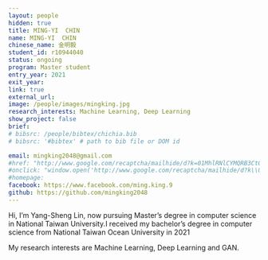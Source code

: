 ```yaml
---
layout: people
hidden: true
title: MING-YI  CHIN
name: MING-YI  CHIN
chinese_name: 金明毅
student_id: r10944040
status: ongoing
program: Master student
entry_year: 2021
exit_year:
link: true
external_url:
image: /people/images/mingking.jpg
research_interests: Machine Learning, Deep Learning
show_project: false
brief: 
# bibsrc: /people/bibtex/chichia.bib
# bibsrc: '#bibtex' # path to bib file or DOM id 

email: mingking2048@gmail.com
#href: "http://www.google.com/recaptcha/mailhide/d?k=01MhlRNlCYMQRB3CtGk9pPWQ==&amp;c=Seat9oiuZshm6ibK_MUDZilOr7fBybQahRY7P83oUwM="
#onclick: "window.open('http://www.google.com/recaptcha/mailhide/d?k\\07501MhlRNlCYMQRB3CtGk9pPWQ\\75\\75\\46c\\75Seat9oiuZshm6ibK_MUDZilOr7fBybQahRY7P83oUwM\\075', '', 'toolbar=0,scrollbars=0,location=0,statusbar=0,menubar=0,resizable=0,width=500,height=300'); return false;"
#homepage:
facebook: https://www.facebook.com/ming.king.9 
github: https://github.com/mingking2048
---
```


Hi, I’m Yang-Sheng Lin, now pursuing Master’s degree in computer science in National Taiwan University.I received my bachelor’s degree in computer science from National Taiwan Ocean University in 2021

My research interests are Machine Learning, Deep Learning and GAN.